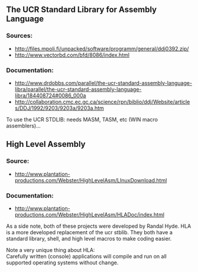 ## The UCR Standard Library for Assembly Language
### Sources:
* http://files.mpoli.fi/unpacked/software/programm/general/ddj0392.zip/
* http://www.vectorbd.com/bfd/8086/index.html

### Documentation:
* http://www.drdobbs.com/parallel/the-ucr-standard-assembly-language-libra/parallel/the-ucr-standard-assembly-language-libra/184408724#0086_000a
* http://collaboration.cmc.ec.gc.ca/science/rpn/biblio/ddj/Website/articles/DDJ/1992/9203/9203a/9203a.htm

To use the UCR STDLIB: needs MASM, TASM, etc (WIN macro assemblers)...

## High Level Assembly
### Source:
* http://www.plantation-productions.com/Webster/HighLevelAsm/LInuxDownload.html

### Documentation:
* http://www.plantation-productions.com/Webster/HighLevelAsm/HLADoc/index.html


As a side note, both of these projects were developed by Randal Hyde.
HLA is a more developed replacement of the ucr stblib.
They both have a standard library, shell, and high level macros to make coding easier.

Note a very unique thing about HLA:  
Carefully written (console) applications will compile and run on all supported operating systems without change.  
